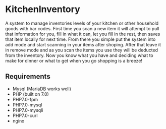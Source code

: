 # KitchenInventory
A system to manage inventories levels of your kitchen or other household goods with bar codes.  First time you scan a new item it will attempt to pull that information for you, fill in what it can, let you fill in the rest, then saves that item locally for next time.  From there you simple put the system into add mode and start scanning in your items after shoping.  After that leave it in remove mode and as you scan the items you use they will be deducted from the inventory.  Now you know what you have and deciding what to make for dinner or what to get when you go shopping is a breeze!

## Requirements
 * Mysql (MariaDB works well)
 * PHP (built on 7.0)
 * PHP7.0-fpm
 * PHP7.0-mysql
 * PHP7.0-mysqli
 * PHP7.0-curl
 * nginx
